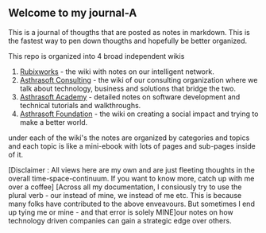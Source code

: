 ## Welcome to my journal-A

This is a journal of thougths that are posted as notes in  markdown. This is the fastest way to pen down thougths and hopefully be better organized.

This repo is organized into 4 broad independent wikis

 1. [Rubixworks](rubixworks/_README.md) - the wiki with notes on our intelligent network.
 2. [Asthrasoft Consulting](/asthrasoft/_README.md) - the wiki of our consulting organization where we talk about technology, business and solutions that bridge the two.
 3. [Asthrasoft Academy](academy/_README.md) - detailed notes on software development and technical tutorials and walkthroughs.
 4. [Asthrasoft Foundation](foundation/_README.md) - the wiki on creating a social impact and trying to make a better world.
 
under each of the wiki's the notes are organized by categories and topics and each topic is like a mini-ebook with lots of pages and sub-pages inside of it.

[Disclaimer : All views here are my own and are just fleeting thoughts in the overall time-space-continuum. If you want to know more, catch up with me over a coffee]
[Across all my documentation, I consiously try to use the plural verb - our instead of mine, we instead of me etc. This is because many folks have contributed to  the above enveavours. But sometimes I end up tying me or mine - and that error is solely MINE]our notes on how technology driven companies can gain a strategic edge over others.
<!--stackedit_data:
eyJoaXN0b3J5IjpbLTE4ODQ5NzE0NzAsNzMyODQ1MjU4LDczNT
E5NDQxOSwtMTI5OTg3MDAxMiwtMTk4NDcwNjY2OCw1MTI2Njcx
ODcsLTExMDI1OTEyNDcsLTIxMzMxNTQ1NDcsLTQwMzE1NjUwNV
19
-->
